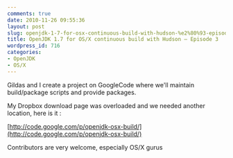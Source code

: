 ```yaml
---
comments: true
date: 2010-11-26 09:55:36
layout: post
slug: openjdk-1-7-for-osx-continuous-build-with-hudson-%e2%80%93-episode-3
title: OpenJDK 1.7 for OS/X continuous build with Hudson – Episode 3
wordpress_id: 716
categories:
- OpenJDK
- OS/X
---
```


Gildas and I create a project on GoogleCode where we'll maintain build/package scripts and provide packages.

My Dropbox download page was overloaded and we needed another location, here is it :

[http://code.google.com/p/openjdk-osx-build/](http://code.google.com/p/openjdk-osx-build/)

Contributors are very welcome, especially OS/X gurus 
